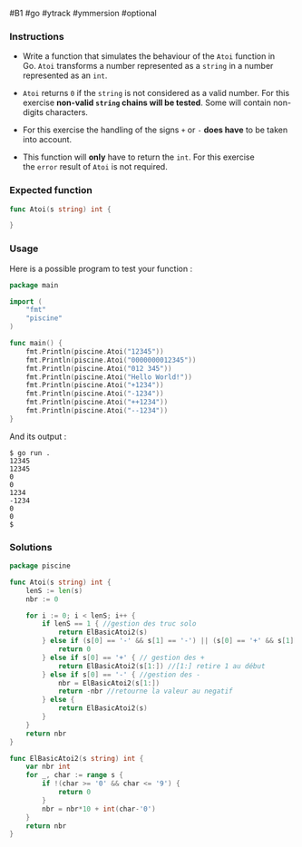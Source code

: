 #B1 #go #ytrack #ymmersion #optional 

### Instructions

- Write a function that simulates the behaviour of the `Atoi` function in Go. `Atoi` transforms a number represented as a `string` in a number represented as an `int`.
    
- `Atoi` returns `0` if the `string` is not considered as a valid number. For this exercise **non-valid `string` chains will be tested**. Some will contain non-digits characters.
    
- For this exercise the handling of the signs `+` or `-` **does have** to be taken into account.
    
- This function will **only** have to return the `int`. For this exercise the `error` result of `Atoi` is not required.
    

### Expected function

```go
func Atoi(s string) int {

}
```

### Usage

Here is a possible program to test your function :

```go
package main

import (
	"fmt"
	"piscine"
)

func main() {
	fmt.Println(piscine.Atoi("12345"))
	fmt.Println(piscine.Atoi("0000000012345"))
	fmt.Println(piscine.Atoi("012 345"))
	fmt.Println(piscine.Atoi("Hello World!"))
	fmt.Println(piscine.Atoi("+1234"))
	fmt.Println(piscine.Atoi("-1234"))
	fmt.Println(piscine.Atoi("++1234"))
	fmt.Println(piscine.Atoi("--1234"))
}
```

And its output :

```console
$ go run .
12345
12345
0
0
1234
-1234
0
0
$
```

### Solutions

```go
package piscine

func Atoi(s string) int {
	lenS := len(s)
	nbr := 0

	for i := 0; i < lenS; i++ {
		if lenS == 1 { //gestion des truc solo
			return ElBasicAtoi2(s)
		} else if (s[0] == '-' && s[1] == '-') || (s[0] == '+' && s[1] == '+') { // ++, --
			return 0
		} else if s[0] == '+' { // gestion des +
			return ElBasicAtoi2(s[1:]) //[1:] retire 1 au début
		} else if s[0] == '-' { //gestion des -
			nbr = ElBasicAtoi2(s[1:])
			return -nbr //retourne la valeur au negatif
		} else {
			return ElBasicAtoi2(s)
		}
	}
	return nbr
}

func ElBasicAtoi2(s string) int {
	var nbr int
	for _, char := range s {
		if !(char >= '0' && char <= '9') {
			return 0
		}
		nbr = nbr*10 + int(char-'0')
	}
	return nbr
}
```